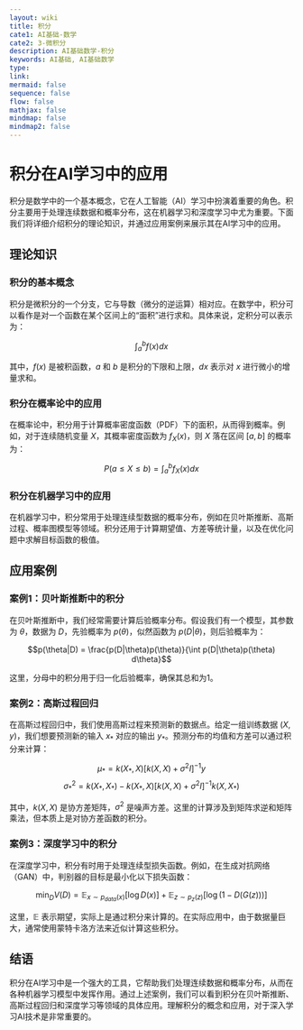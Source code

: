```yaml
---
layout: wiki
title: 积分
cate1: AI基础-数学
cate2: 3-微积分
description: AI基础数学-积分
keywords: AI基础, AI基础数学
type:
link:
mermaid: false
sequence: false
flow: false
mathjax: false
mindmap: false
mindmap2: false
---
```


# 积分在AI学习中的应用

积分是数学中的一个基本概念，它在人工智能（AI）学习中扮演着重要的角色。积分主要用于处理连续数据和概率分布，这在机器学习和深度学习中尤为重要。下面我们将详细介绍积分的理论知识，并通过应用案例来展示其在AI学习中的应用。

## 理论知识

### 积分的基本概念

积分是微积分的一个分支，它与导数（微分的逆运算）相对应。在数学中，积分可以看作是对一个函数在某个区间上的“面积”进行求和。具体来说，定积分可以表示为：

$$\int_{a}^{b} f(x) dx$$

其中，$f(x)$ 是被积函数，$a$ 和 $b$ 是积分的下限和上限，$dx$ 表示对 $x$ 进行微小的增量求和。

### 积分在概率论中的应用

在概率论中，积分用于计算概率密度函数（PDF）下的面积，从而得到概率。例如，对于连续随机变量 $X$，其概率密度函数为 $f_X(x)$，则 $X$ 落在区间 $[a, b]$ 的概率为：

$$P(a \leq X \leq b) = \int_{a}^{b} f_X(x) dx$$

### 积分在机器学习中的应用

在机器学习中，积分常用于处理连续型数据的概率分布，例如在贝叶斯推断、高斯过程、概率图模型等领域。积分还用于计算期望值、方差等统计量，以及在优化问题中求解目标函数的极值。

## 应用案例

### 案例1：贝叶斯推断中的积分

在贝叶斯推断中，我们经常需要计算后验概率分布。假设我们有一个模型，其参数为 $\theta$，数据为 $D$，先验概率为 $p(\theta)$，似然函数为 $p(D|\theta)$，则后验概率为：

$$p(\theta|D) = \frac{p(D|\theta)p(\theta)}{\int p(D|\theta)p(\theta) d\theta}$$

这里，分母中的积分用于归一化后验概率，确保其总和为1。

### 案例2：高斯过程回归

在高斯过程回归中，我们使用高斯过程来预测新的数据点。给定一组训练数据 $(X, y)$，我们想要预测新的输入 $x_*$ 对应的输出 $y_*$。预测分布的均值和方差可以通过积分来计算：

$$\mu_* = k(X_*, X) [k(X, X) + \sigma^2 I]^{-1} y$$
$$\sigma^2_* = k(X_*, X_*) - k(X_*, X) [k(X, X) + \sigma^2 I]^{-1} k(X, X_*)$$

其中，$k(X, X)$ 是协方差矩阵，$\sigma^2$ 是噪声方差。这里的计算涉及到矩阵求逆和矩阵乘法，但本质上是对协方差函数的积分。

### 案例3：深度学习中的积分

在深度学习中，积分有时用于处理连续型损失函数。例如，在生成对抗网络（GAN）中，判别器的目标是最小化以下损失函数：

$$\min_D V(D) = \mathbb{E}_{x \sim p_{data}(x)}[\log D(x)] + \mathbb{E}_{z \sim p_z(z)}[\log (1 - D(G(z)))]$$

这里，$\mathbb{E}$ 表示期望，实际上是通过积分来计算的。在实际应用中，由于数据量巨大，通常使用蒙特卡洛方法来近似计算这些积分。

## 结语

积分在AI学习中是一个强大的工具，它帮助我们处理连续数据和概率分布，从而在各种机器学习模型中发挥作用。通过上述案例，我们可以看到积分在贝叶斯推断、高斯过程回归和深度学习等领域的具体应用。理解积分的概念和应用，对于深入学习AI技术是非常重要的。
